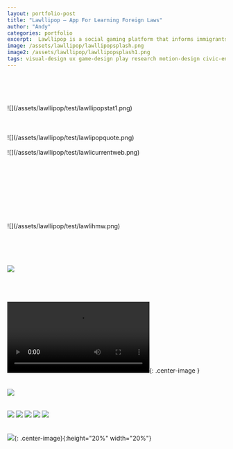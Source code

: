 ```yaml
---
layout: portfolio-post
title: "Lawllipop — App For Learning Foreign Laws"
author: "Andy"
categories: portfolio
excerpt:  Lawllipop is a social gaming platform that informs immigrants of important laws and regional customs. Play with your friends to learn about the essential information you need when traveling to a foreign country.
image: /assets/lawllipop/lawllipopsplash.png
image2: /assets/lawllipop/lawllipopsplash1.png
tags: visual-design ux game-design play research motion-design civic-engagement college
---
```


<br>
<br>
<br>
<br>
![](/assets/lawllipop/test/lawllipopstat1.png)
<br>
<br>
<br>
<Br>
![](/assets/lawllipop/test/lawlipopquote.png)
<br>
<Br>
![](/assets/lawllipop/test/lawlicurrentweb.png)
<br>
<Br>
<br>
<br>
<br>
<br>
<br>
<br>
<br>
<br>
![](/assets/lawllipop/test/lawlihmw.png)
<br>
<br>
<br>
<br>
<br>

![](/assets/lawllipop/test/lawliinfo.png)
<br>
<br>
<br>
<br>
<br>
<video width="65%" autoplay loop controls>
  <source src="/assets/lawllipop/gameplay.mp4" type="video/mp4" />
</video>{: .center-image }
<br>
<br>
<br>
![](/assets/lawllipop/test/lawlifeatures.png)
<br>
<br>
<br>
![](/assets/lawllipop/lawscreens1.png)
![](/assets/lawllipop/lawscreens2.png)
![](/assets/lawllipop/img1.jpeg)
![](/assets/lawllipop/img2.jpeg)
![](/assets/lawllipop/img3.jpeg)
<br>
<Br>
<Br>
![](/assets/lawllipop/test/lawlilogo.png){: .center-image}{:height="20%" width="20%"}
